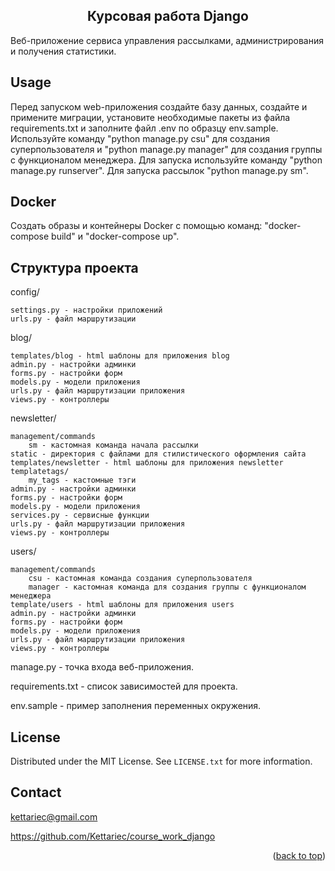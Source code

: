 
<h2 align="center">Курсовая работа Django</h2>

Веб-приложение сервиса управления рассылками, администрирования и получения статистики.


<!-- USAGE EXAMPLES -->
## Usage

Перед запуском web-приложения создайте базу данных, создайте и примените миграции, установите необходимые пакеты из файла requirements.txt и заполните файл .env по образцу env.sample. Используйте команду "python manage.py csu" для создания суперпользователя и "python manage.py manager" для создания группы с функционалом менеджера. Для запуска используйте команду "python manage.py runserver". Для запуска рассылок "python manage.py sm".

## Docker

Создать образы и контейнеры Docker с помощью команд: "docker-compose build" и "docker-compose up".

## Структура проекта

config/

    settings.py - настройки приложений
    urls.py - файл маршрутизации

blog/

    templates/blog - html шаблоны для приложения blog
    admin.py - настройки админки
    forms.py - настройки форм
    models.py - модели приложения
    urls.py - файл маршрутизации приложения
    views.py - контроллеры

newsletter/

    management/commands
        sm - кастомная команда начала рассылки
    static - директория с файлами для стилистического оформления сайта
    templates/newsletter - html шаблоны для приложения newsletter
    templatetags/
        my_tags - кастомные тэги
    admin.py - настройки админки
    forms.py - настройки форм
    models.py - модели приложения
    services.py - сервисные функции
    urls.py - файл маршрутизации приложения
    views.py - контроллеры

users/

    management/commands
        csu - кастомная команда создания суперпользователя
        manager - кастомная команда для создания группы с функционалом менеджера
    template/users - html шаблоны для приложения users
    admin.py - настройки админки
    forms.py - настройки форм
    models.py - модели приложения
    urls.py - файл маршрутизации приложения
    views.py - контроллеры

manage.py - точка входа веб-приложения.

requirements.txt - список зависимостей для проекта.

env.sample - пример заполнения переменных окружения.

<!-- LICENSE -->
## License

Distributed under the MIT License. See `LICENSE.txt` for more information.


<!-- CONTACT -->
## Contact

kettariec@gmail.com

https://github.com/Kettariec/course_work_django

<p align="right">(<a href="#readme-top">back to top</a>)</p>